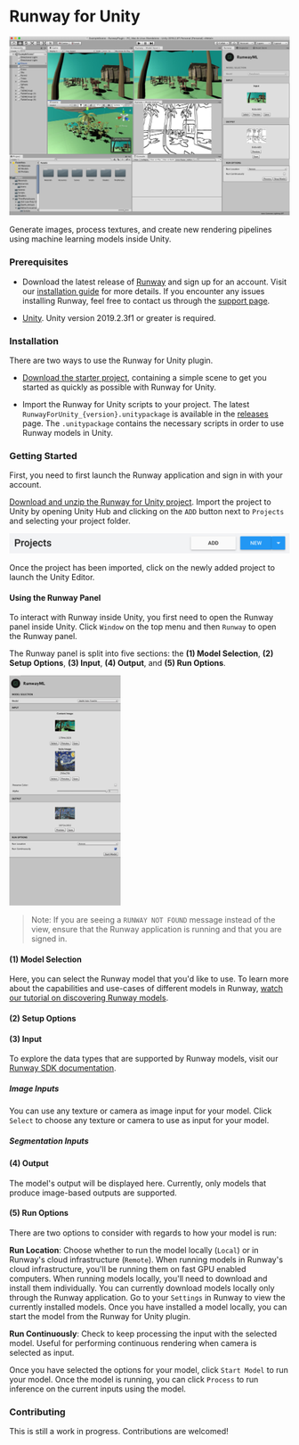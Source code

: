 # Runway for Unity

![Runway for Unity](images/runway_for_unity_screenshot.jpg)

Generate images, process textures, and create new rendering pipelines using machine learning models inside Unity.

### Prerequisites

* Download the latest release of [Runway](https://runwayml.com/download) and sign up for an account. Visit our [installation guide](https://learn.runwayml.com/#/getting-started/installation) for more details. If you encounter any issues installing Runway, feel free to contact us through the  [support page](https://support.runwayml.com).

* [Unity](https://unity3d.com/get-unity). Unity version 2019.2.3f1 or greater is required.

### Installation

There are two ways to use the Runway for Unity plugin.

* [Download the starter project](https://github.com/runwayml/unity-plugin/archive/master.zip), containing a simple scene to get you started as quickly as possible with Runway for Unity.

* Import the Runway for Unity scripts to your project. The latest `RunwayForUnity_{version}.unitypackage` is available in the [releases](https://github.com/runwayml/unity-plugin/releases) page. The `.unitypackage` contains the necessary scripts in order to use Runway models in Unity.

### Getting Started

First, you need to first launch the Runway application and sign in with your account.

[Download and unzip the Runway for Unity project](https://github.com/runwayml/unity-plugin/archive/master.zip). Import the project to Unity by opening Unity Hub and clicking on the `ADD` button next to `Projects` and selecting your project folder.

![Add Project](images/add_project.jpg)

Once the project has been imported, click on the newly added project to launch the Unity Editor.

#### Using the Runway Panel

To interact with Runway inside Unity, you first need to open the Runway panel inside Unity. Click `Window` on the top menu and then `Runway` to open the Runway panel.

The Runway panel is split into five sections: the **(1) Model Selection**, **(2) Setup Options**, **(3) Input**, **(4) Output**, and **(5) Run Options**.

<img src="images/runway_panel.jpg" width=200>

> Note: If you are seeing a `RUNWAY NOT FOUND` message instead of the view, ensure that the Runway application is running and that you are signed in.

#### (1) Model Selection

Here, you can select the Runway model that you'd like to use. To learn more about the capabilities and use-cases of different models in Runway, [watch our tutorial on discovering Runway models](https://www.youtube.com/watch?v=ePIRExcanjg).

#### (2) Setup Options

#### (3) Input

To explore the data types that are supported by Runway models, visit our [Runway SDK documentation](https://sdk.runwayml.com/en/latest/data_types.html).

##### Image Inputs

You can use any texture or camera as image input for your model. Click `Select` to choose any texture or camera to use as input for your model.

##### Segmentation Inputs



#### (4) Output

The model's output will be displayed here. Currently, only models that produce image-based outputs are supported.

#### (5) Run Options

There are two options to consider with regards to how your model is run:

**Run Location**: Choose whether to run the model locally (`Local`) or in Runway's cloud infrastructure (`Remote`). When running models in Runway's cloud infrastructure, you'll be running them on fast GPU enabled computers. When running models locally, you'll need to download and install them individually. You can currently download models locally only through the Runway application. Go to your `Settings` in Runway to view the currently installed models. Once you have installed a model locally, you can start the model from the Runway for Unity plugin.

**Run Continuously**: Check to keep processing the input with the selected model. Useful for performing continuous rendering when camera is selected as input.

Once you have selected the options for your model, click `Start Model` to run your model. Once the model is running, you can click `Process` to run inference on the current inputs using the model.

### Contributing

This is still a work in progress. Contributions are welcomed!

